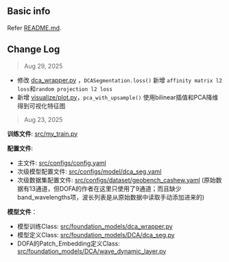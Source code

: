 ## Basic info
Refer [README.md](README.md).

## Change Log


> Aug 29, 2025
- 修改 [dca_wrapper.py](src/foundation_models/dca_wrapper.py) ，`DCASegmentation.loss()` 新增 `affinity matrix l2 loss`和`random projection l2 loss`
- 新增 [visualize/plot.py](visualize/plot.py)，`pca_with_upsample()` 使用bilinear插值和PCA降维得到可视化特征图


> Aug 23, 2025

**训练文件**: [src/my_train.py](src/my_train.py)

**配置文件**:
- 主文件: [src/configs/config.yaml](src/configs/config.yaml)
- 次级模型配置文件: [src/configs/model/dca_seg.yaml](src/configs/model/dca_seg.yaml)
- 次级数据集配置文件: [src/configs/dataset/geobench_cashew.yaml](src/configs/dataset/geobench_cashew.yaml) (原始数据有13通道，但DOFA的作者在这里只使用了9通道；而且缺少band_wavelengths项，波长列表是从原始数据中读取手动添加进来的)

**模型文件**：
- 模型训练Class: [src/foundation_models/dca_wrapper.py](src/foundation_models/dca_wrapper.py)
- 模型定义Class: [src/foundation_models/DCA/dca_seg.py](src/foundation_models/DCA/dca_seg.py)
- DOFA的Patch_Embedding定义Class: [src/foundation_models/DCA/wave_dynamic_layer.py](src/foundation_models/DCA/wave_dynamic_layer.py)
